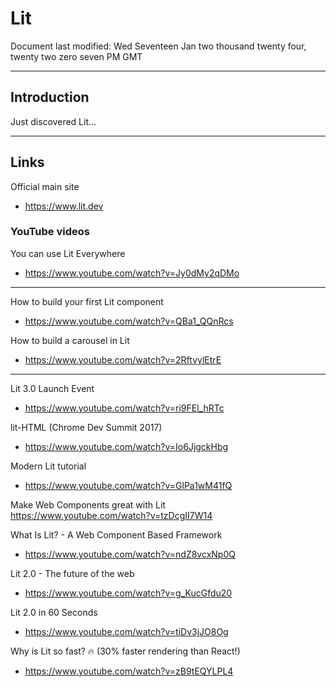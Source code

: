 # Lit

Document last modified: Wed Seventeen Jan two thousand twenty four, twenty two zero seven PM GMT

-----

## Introduction

Just discovered Lit...

-----

## Links

Official main site    
- https://www.lit.dev  

### YouTube videos

You can use Lit Everywhere  
- https://www.youtube.com/watch?v=Jy0dMy2qDMo  

-----

How to build your first Lit component  
- https://www.youtube.com/watch?v=QBa1_QQnRcs

How to build a carousel in Lit  
- https://www.youtube.com/watch?v=2RftvylEtrE

-----

Lit 3.0 Launch Event 
- https://www.youtube.com/watch?v=ri9FEl_hRTc

lit-HTML (Chrome Dev Summit 2017)  
- https://www.youtube.com/watch?v=Io6JjgckHbg  

Modern Lit tutorial  
- https://www.youtube.com/watch?v=GlPa1wM41fQ

Make Web Components great with Lit  
https://www.youtube.com/watch?v=tzDcgII7W14  

What Is Lit? - A Web Component Based Framework  
- https://www.youtube.com/watch?v=ndZ8vcxNp0Q  

Lit 2.0 - The future of the web 
- https://www.youtube.com/watch?v=g_KucGfdu20  

Lit 2.0 in 60 Seconds  
- https://www.youtube.com/watch?v=tiDv3jJO8Og  

Why is Lit so fast? 🔥 (30% faster rendering than React!)    
- https://www.youtube.com/watch?v=zB9tEQYLPL4  

